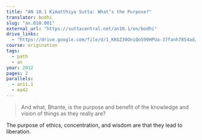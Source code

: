 ```yaml
---
title: "AN 10.1 Kimatthiya Sutta: What’s the Purpose?"
translator: bodhi
slug: "an.010.001"
external_url: "https://suttacentral.net/an10.1/en/bodhi"
drive_links:
  - "https://drive.google.com/file/d/1_KKGZJ0OniQoS99HPUa-37fanh7854ad/view?usp=drivesdk"
course: origination
tags:
  - path
  - an
year: 2012
pages: 2
parallels:
  - an11.1
  - ma42
---
```


> And what, Bhante, is the purpose and benefit of the knowledge and vision of things as they really are?

The purpose of ethics, concentration, and wisdom are that they lead to liberation.
